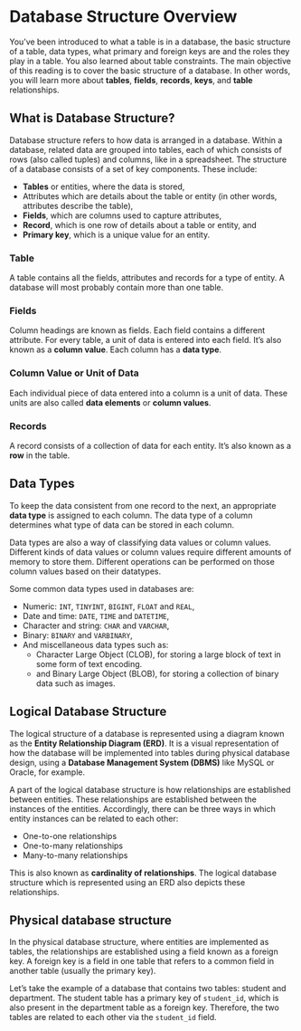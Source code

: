 # Database Structure Overview

You’ve been introduced to what a table is in a database, the basic structure of a table, data types, what primary and foreign keys are and the roles they play in a table. You also learned about table constraints. The main objective of this reading is to cover the basic structure of a database. In other words, you will learn more about **tables**, **fields**, **records**, **keys**, and **table** relationships.


## What is Database Structure? 

Database structure refers to how data is arranged in a database. Within a database, related data are grouped into tables, each of which consists of rows (also called tuples) and columns, like in a spreadsheet. The structure of a database consists of a set of key components. These include:

  + **Tables** or entities, where the data is stored, 
  + Attributes which are details about the table or entity (in other words, attributes describe the table), 
  + **Fields**, which are columns used to capture attributes, 
  + **Record**, which is one row of details about a table or entity, and  
  + **Primary key**, which is a unique value for an entity. 


### Table 

A table contains all the fields, attributes and records for a type of entity. A database will most probably contain more than one table. 


### Fields 

Column headings are known as fields. Each field contains a different attribute. For every table, a unit of data is entered into each field. It’s also known as a **column value**. Each column has a **data type**. 


### Column Value or Unit of Data 

Each individual piece of data entered into a column is a unit of data. These units are also called **data elements** or **column values**.


### Records

A record consists of a collection of data for each entity. It’s also known as a **row** in the table. 


## Data Types 

To keep the data consistent from one record to the next, an appropriate **data type** is assigned to each column. The data type of a column determines what type of data can be stored in each column. 

Data types are also a way of classifying data values or column values. Different kinds of data values or column values require different amounts of memory to store them. Different operations can be performed on those column values based on their datatypes. 

Some common data types used in databases are: 

  + Numeric: `INT`, `TINYINT`, `BIGINT`, `FLOAT` and `REAL`,  
  + Date and time: `DATE`, `TIME` and `DATETIME`, 
  + Character and string: `CHAR` and `VARCHAR`, 
  + Binary: `BINARY` and `VARBINARY`, 
  + And miscellaneous data types such as:
    + Character Large Object (CLOB), for storing a large block of text in some form of text encoding.  
    + and Binary Large Object (BLOB), for storing a collection of binary data such as images.


## Logical Database Structure 

The logical structure of a database is represented using a diagram known as the **Entity Relationship Diagram (ERD)**. It is a visual representation of how the database will be implemented into tables during physical database design, using a **Database Management System (DBMS)** like MySQL or Oracle, for example. 

A part of the logical database structure is how relationships are established between entities. These relationships are established between the instances of the entities. Accordingly, there can be three ways in which entity instances can be related to each other:

  + One-to-one relationships
  + One-to-many relationships
  + Many-to-many relationships

This is also known as **cardinality of relationships**. The logical database structure which is represented using an ERD also depicts these relationships.


## Physical database structure

In the physical database structure, where entities are implemented as tables, the relationships are established using a field known as a foreign key. A foreign key is a field in one table that refers to a common field in another table (usually the primary key). 

Let’s take the example of a database that contains two tables: student and department. The student table has a primary key of `student_id`, which is also present in the department table as a foreign key. Therefore, the two tables are related to each other via the `student_id` field.
